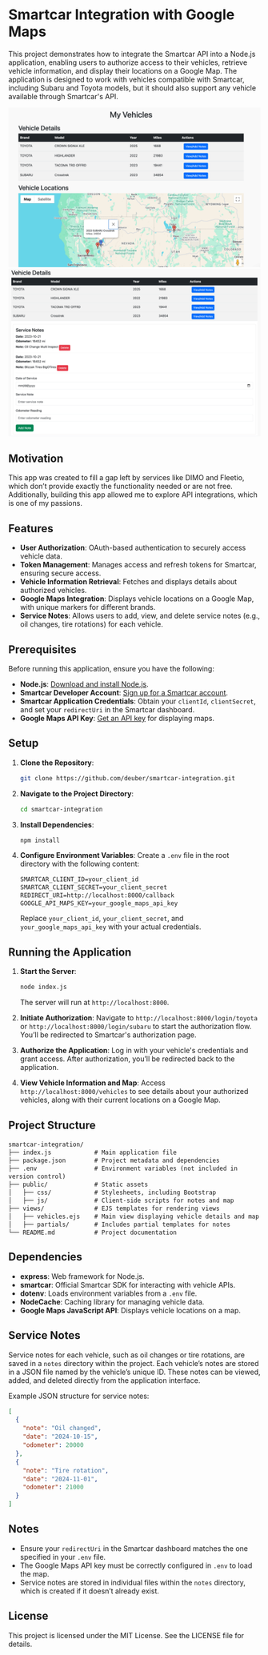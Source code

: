 
Smartcar Integration with Google Maps
=====================================

This project demonstrates how to integrate the Smartcar API into a Node.js application, enabling users to authorize access to their vehicles, retrieve vehicle information, and display their locations on a Google Map. The application is designed to work with vehicles compatible with Smartcar, including Subaru and Toyota models, but it should also support any vehicle available through Smartcar's API.

![Demo Image](https://raw.githubusercontent.com/deuber/smartcar-integration/main/DemoImage.png)
![Demo Image](https://raw.githubusercontent.com/deuber/smartcar-integration/main/DemoEditNotes.png)


Motivation
----------

This app was created to fill a gap left by services like DIMO and Fleetio, which don’t provide exactly the functionality needed or are not free. Additionally, building this app allowed me to explore API integrations, which is one of my passions.

Features
--------

- **User Authorization**: OAuth-based authentication to securely access vehicle data.
- **Token Management**: Manages access and refresh tokens for Smartcar, ensuring secure access.
- **Vehicle Information Retrieval**: Fetches and displays details about authorized vehicles.
- **Google Maps Integration**: Displays vehicle locations on a Google Map, with unique markers for different brands.
- **Service Notes**: Allows users to add, view, and delete service notes (e.g., oil changes, tire rotations) for each vehicle.

Prerequisites
-------------

Before running this application, ensure you have the following:

- **Node.js**: [Download and install Node.js](https://nodejs.org/).
- **Smartcar Developer Account**: [Sign up for a Smartcar account](https://smartcar.com/).
- **Smartcar Application Credentials**: Obtain your `clientId`, `clientSecret`, and set your `redirectUri` in the Smartcar dashboard.
- **Google Maps API Key**: [Get an API key](https://developers.google.com/maps/documentation/javascript/get-api-key) for displaying maps.

Setup
-----

1. **Clone the Repository**:
   ```bash
   git clone https://github.com/deuber/smartcar-integration.git
   ```

2. **Navigate to the Project Directory**:
   ```bash
   cd smartcar-integration
   ```

3. **Install Dependencies**:
   ```bash
   npm install
   ```

4. **Configure Environment Variables**:
   Create a `.env` file in the root directory with the following content:

   ```env
   SMARTCAR_CLIENT_ID=your_client_id
   SMARTCAR_CLIENT_SECRET=your_client_secret
   REDIRECT_URI=http://localhost:8000/callback
   GOOGLE_API_MAPS_KEY=your_google_maps_api_key
   ```

   Replace `your_client_id`, `your_client_secret`, and `your_google_maps_api_key` with your actual credentials.

Running the Application
-----------------------

1. **Start the Server**:
   ```bash
   node index.js
   ```
   The server will run at `http://localhost:8000`.

2. **Initiate Authorization**:
   Navigate to `http://localhost:8000/login/toyota` or `http://localhost:8000/login/subaru` to start the authorization flow. You’ll be redirected to Smartcar's authorization page.

3. **Authorize the Application**:
   Log in with your vehicle's credentials and grant access. After authorization, you’ll be redirected back to the application.

4. **View Vehicle Information and Map**:
   Access `http://localhost:8000/vehicles` to see details about your authorized vehicles, along with their current locations on a Google Map.

Project Structure
-----------------

```plaintext
smartcar-integration/
├── index.js            # Main application file
├── package.json        # Project metadata and dependencies
├── .env                # Environment variables (not included in version control)
├── public/             # Static assets
│   ├── css/            # Stylesheets, including Bootstrap
│   ├── js/             # Client-side scripts for notes and map
├── views/              # EJS templates for rendering views
│   ├── vehicles.ejs    # Main view displaying vehicle details and map
│   ├── partials/       # Includes partial templates for notes
└── README.md           # Project documentation
```

Dependencies
------------

- **express**: Web framework for Node.js.
- **smartcar**: Official Smartcar SDK for interacting with vehicle APIs.
- **dotenv**: Loads environment variables from a `.env` file.
- **NodeCache**: Caching library for managing vehicle data.
- **Google Maps JavaScript API**: Displays vehicle locations on a map.

Service Notes
-------------

Service notes for each vehicle, such as oil changes or tire rotations, are saved in a `notes` directory within the project. Each vehicle’s notes are stored in a JSON file named by the vehicle’s unique ID. These notes can be viewed, added, and deleted directly from the application interface.

Example JSON structure for service notes:
```json
[
  {
    "note": "Oil changed",
    "date": "2024-10-15",
    "odometer": 20000
  },
  {
    "note": "Tire rotation",
    "date": "2024-11-01",
    "odometer": 21000
  }
]
```

Notes
-----

- Ensure your `redirectUri` in the Smartcar dashboard matches the one specified in your `.env` file.
- The Google Maps API key must be correctly configured in `.env` to load the map.
- Service notes are stored in individual files within the `notes` directory, which is created if it doesn’t already exist.

License
-------

This project is licensed under the MIT License. See the LICENSE file for details.
